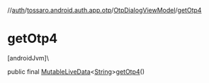 //[auth](../../../index.md)/[tossaro.android.auth.app.otp](../index.md)/[OtpDialogViewModel](index.md)/[getOtp4](get-otp4.md)

# getOtp4

[androidJvm]\

public final [MutableLiveData](https://developer.android.com/reference/kotlin/androidx/lifecycle/MutableLiveData.html)&lt;[String](https://developer.android.com/reference/kotlin/java/lang/String.html)&gt;[getOtp4](get-otp4.md)()
